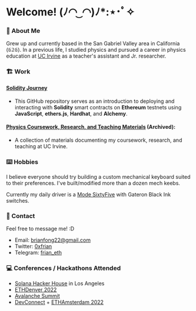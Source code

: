 # Welcome! (ﾉ◠ ͜ ◠)ﾉ*:⋆･ﾟ✧

### 🧋 About Me
Grew up and currently based in the San Gabriel Valley area in California (𝟞𝟚𝟞). In a previous life, I studied physics and pursued a career in physics education at [UC Irvine](https://uci.edu/) as a teacher's assistant and Jr. researcher.

### 🏗️ Work
#### [Solidity Journey](https://github.com/0xFrian/solidity-journey) 
 * This GitHub repository serves as an introduction to deploying and interacting with **Solidity** smart contracts on **Ethereum** testnets using **JavaScript**, **ethers.js**, **Hardhat**, and **Alchemy**. 

#### [Physics Coursework, Research, and Teaching Materials](https://github.com/0xFrian/physics-coursework-and-research) (Archived): 
 * A collection of materials documenting my coursework, research, and teaching at UC Irvine. 

### ⌨️ Hobbies
I believe everyone should try building a custom mechanical keyboard suited to their preferences. I've built/modified more than a dozen mech keebs. 

Currently my daily driver is a [Mode SixtyFive](https://modedesigns.com/blogs/updates/updates-introducing-the-sixtyfive) with Gateron Black Ink switches. 

### 📧 Contact
Feel free to message me! :D
- Email: brianfong22@gmail.com
- Twitter: [0xfrian](https://twitter.com/0xfrian)
- Telegram: [frian_eth](https://t.me/frian_eth)

### 💻 Conferences / Hackathons Attended
* [Solana Hacker House](https://solana.com/news/solana-hacker-house-world-tour) in Los Angeles
* [ETHDenver 2022](https://www.ethdenver.com/)
* [Avalanche Summit](https://www.avalanchesummit.com/)
* [DevConnect](https://devconnect.org/schedule) + [ETHAmsterdam 2022](https://amsterdam.ethglobal.com/#schedule)
